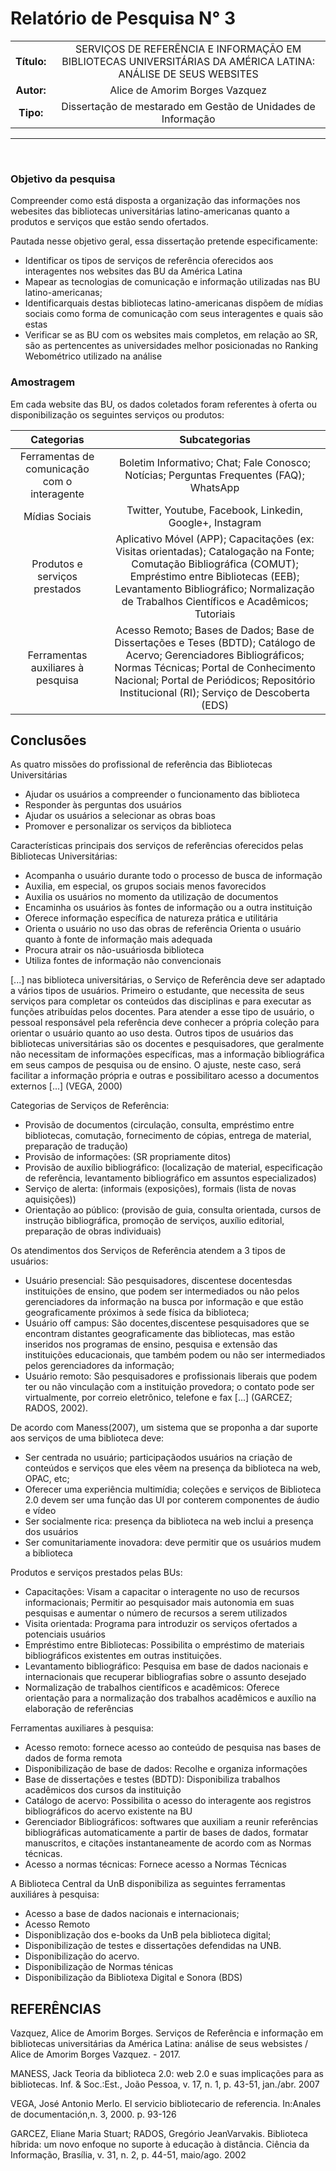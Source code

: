 # Relatório de Pesquisa N° 3

| | |
|:-:| :-: |
| **Título:** | SERVIÇOS DE REFERÊNCIA E INFORMAÇÃO EM BIBLIOTECAS UNIVERSITÁRIAS DA AMÉRICA LATINA: ANÁLISE DE SEUS WEBSITES |
| **Autor:** | Alice de Amorim Borges Vazquez |
| **Tipo:** | Dissertação de mestarado em Gestão de Unidades de Informação |
___
<br/>

### **Objetivo da pesquisa**

Compreender como está disposta a organização das informações nos webesites das bibliotecas universitárias latino-americanas quanto a produtos e serviços que estão sendo ofertados.

Pautada nesse objetivo geral, essa dissertação pretende especificamente:
* Identificar  os  tipos  de  serviços  de  referência  oferecidos  aos  interagentes  nos websites das BU da América Latina
* Mapear  as  tecnologias de  comunicação  e  informação utilizadas  nas BU latino-americanas;
* Identificarquais destas bibliotecas  latino-americanas  dispõem  de  mídias  sociais como forma de comunicação com seus interagentes e quais são estas
* Verificar se  as  BU  com  os websites mais  completos, em  relação  ao  SR, são  as pertencentes  as  universidades  melhor  posicionadas no Ranking  Webométrico utilizado  na análise

### **Amostragem**

Em   cada website das   BU, os dados   coletados foram referentes   à oferta   ou disponibilização   os seguintes serviços   ou   produtos:

| Categorias | Subcategorias |
| :-: | :-: |
| Ferramentas de comunicação com o interagente | Boletim Informativo; Chat; Fale Conosco; Notícias; Perguntas Frequentes (FAQ); WhatsApp |
| Mídias Sociais | Twitter, Youtube, Facebook, Linkedin, Google+, Instagram |
| Produtos e serviços prestados | Aplicativo Móvel (APP); Capacitações (ex: Visitas orientadas); Catalogação na Fonte; Comutação Bibliográfica (COMUT); Empréstimo entre Bibliotecas (EEB); Levantamento Bibliográfico; Normalização    de    Trabalhos    Científicos    e Acadêmicos; Tutoriais | 
| Ferramentas auxiliares à pesquisa | Acesso Remoto; Bases de Dados; Base de Dissertações e Teses (BDTD); Catálogo de Acervo; Gerenciadores Bibliográficos; Normas Técnicas; Portal de Conhecimento Nacional; Portal de Periódicos; Repositório Institucional (RI); Serviço de Descoberta (EDS) |


## Conclusões

As quatro missões do profissional de referência das Bibliotecas Universitárias
* Ajudar os usuários a compreender o funcionamento das biblioteca
* Responder às perguntas dos usuários
* Ajudar os usuários a selecionar as obras boas
* Promover e personalizar os serviços da biblioteca 

Características principais dos serviços de referências oferecidos pelas Bibliotecas Universitárias:
* Acompanha o usuário durante todo o processo de busca de informação
* Auxilia, em especial, os grupos sociais menos favorecidos
* Auxilia os usuários no momento da utilização de documentos
* Encaminha os usuários às fontes de informação ou a outra instituição
* Oferece informação específica de natureza prática e utilitária
* Orienta o usuário no uso das obras de referência Orienta o usuário quanto à fonte de informação mais adequada
* Procura atrair os não-usuáriosda biblioteca
* Utiliza fontes de informação não convencionais


[...] nas biblioteca universitárias, o Serviço de Referência deve ser adaptado a vários tipos   de   usuários.   Primeiro   o   estudante,   que   necessita   de   seus   serviços   para completar  os  conteúdos  das  disciplinas  e  para  executar  as  funções  atribuídas  pelos docentes.  Para  atender a  esse  tipo de  usuário, o pessoal  responsável  pela  referência deve conhecer a própria coleção para orientar o usuário quanto ao uso desta. Outros tipos de usuários das bibliotecas universitárias são os docentes e pesquisadores, que geralmente   não   necessitam   de   informações   específicas,   mas   a   informação bibliográfica  em  seus  campos  de  pesquisa  ou  de  ensino.  O  ajuste,  neste  caso,  será facilitar a informação própria e outras e possibilitaro acesso a documentos externos [...] (VEGA, 2000)

Categorias de Serviços de Referência:
* Provisão de documentos (circulação, consulta, empréstimo entre bibliotecas, comutação, fornecimento de cópias, entrega de material, preparação de tradução)
* Provisão de informações: (SR propriamente ditos)
* Provisão de auxílio bibliográfico: (localização de material, especificação de referência, levantamento bibliográfico em assuntos especializados)
* Serviço de alerta: (informais (exposições), formais (lista de novas aquisições))
* Orientação ao público: (provisão de guia, consulta orientada, cursos de instrução bibliográfica, promoção de serviços, auxílio editorial, preparação de obras individuais)

Os atendimentos dos Serviços de Referência atendem a 3 tipos de usuários:
* Usuário presencial: São  pesquisadores, discentese docentesdas  instituições de  ensino, que  podem ser intermediados ou  não pelos  gerenciadores da  informação na  busca  por  informação  e  que  estão  geograficamente  próximos  à  sede  física  da biblioteca;
* Usuário off campus: São docentes,discentese  pesquisadores  que  se  encontram distantes  geograficamente  das  bibliotecas,  mas  estão  inseridos  nos  programas  de ensino,  pesquisa  e  extensão  das  instituições  educacionais,  que  também  podem  ou não ser intermediados pelos gerenciadores da informação;
* Usuário remoto: São pesquisadores e profissionais liberais que podem ter ou não vinculação com a instituição provedora; o contato pode ser virtualmente, por correio eletrônico, telefone e fax [...] (GARCEZ; RADOS, 2002).

De acordo com Maness(2007), um sistema que se proponha a dar suporte aos serviços de uma biblioteca deve:
* Ser  centrada  no usuário;  participaçãodos usuários na  criação  de  conteúdos  e serviços que eles vêem na presença da biblioteca na web, OPAC, etc;
* Oferecer  uma  experiência  multimídia;  coleções  e  serviços  de  Biblioteca  2.0 devem ser uma função das UI por conterem componentes de áudio e vídeo
* Ser  socialmente  rica:  presença  da  biblioteca  na web inclui  a  presença  dos usuários
* Ser  comunitariamente  inovadora:  deve  permitir  que  os usuários mudem   a biblioteca

Produtos e serviços prestados pelas BUs:
* Capacitações: Visam a capacitar o interagente no uso de recursos informacionais; Permitir ao pesquisador mais autonomia em suas pesquisas e aumentar o número de recursos a serem utilizados
* Visita orientada: Programa para introduzir os serviços ofertados a potenciais usuários
* Empréstimo   entre   Bibliotecas: Possibilita o empréstimo de materiais bibliográficos existentes em outras instituições.
* Levantamento bibliográfico: Pesquisa em base de dados nacionais e internacionais que recuperar bibliografias sobre o assunto desejado
* Normalização  de  trabalhos  científicos  e  acadêmicos: Oferece orientação para a normalização dos trabalhos acadêmicos e auxílio na elaboração de referências


Ferramentas auxiliares à pesquisa: 
* Acesso remoto: fornece acesso ao conteúdo de pesquisa nas bases de dados de forma remota
* Disponibilização de base de dados: Recolhe e organiza informações
* Base de dissertações e testes (BDTD): Disponibiliza trabalhos acadêmicos dos cursos da instituição
* Catálogo de acervo: Possibilita o acesso do interagente aos registros bibliográficos do acervo existente na BU
* Gerenciador Bibliográficos: softwares que  auxiliam  a reunir referências  bibliográficas  automaticamente  a  partir  de  bases  de  dados, formatar manuscritos,  e   citações   instantaneamente   de   acordo   com   as   Normas   técnicas.
* Acesso a normas técnicas: Fornece acesso a Normas Técnicas


A Biblioteca Central da UnB disponibiliza as seguintes ferramentas auxiliáres à pesquisa:

* Acesso a base de dados nacionais e internacionais;
* Acesso Remoto
* Disponiblização dos e-books da UnB pela biblioteca digital;
* Disponibilização de testes e dissertações defendidas na UNB.
* Disponibilização do acervo.
* Disponibilização de Normas ténicas
* Disponibilização da Bibliotexa Digital e Sonora (BDS)

## REFERÊNCIAS

Vazquez, Alice de Amorim Borges. Serviços  de Referência  e informação  em  bibliotecas  universitárias  da América Latina: análise de seus websistes / Alice de Amorim Borges Vazquez. - 2017.

MANESS, Jack Teoria da biblioteca 2.0: web 2.0 e suas implicações para as bibliotecas. Inf. & Soc.:Est., João Pessoa, v. 17, n. 1, p. 43-51, jan./abr. 2007 

VEGA, José Antonio Merlo. El servicio bibliotecario de referencia. In:Anales de documentación,n. 3, 2000. p. 93-126

GARCEZ, Eliane Maria Stuart; RADOS, Gregório JeanVarvakis. Biblioteca híbrida: um novo enfoque no suporte à educação à distância. Ciência da Informação, Brasília, v. 31, n. 2, p. 44-51, maio/ago. 2002